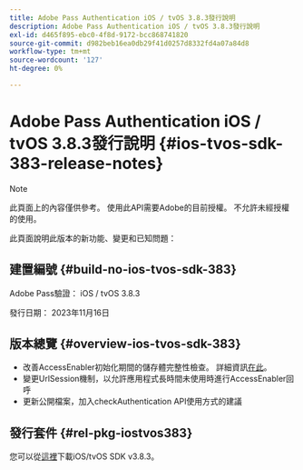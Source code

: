 ```yaml
---
title: Adobe Pass Authentication iOS / tvOS 3.8.3發行說明
description: Adobe Pass Authentication iOS / tvOS 3.8.3發行說明
exl-id: d465f895-ebc0-4f8d-9172-bcc868741820
source-git-commit: d982beb16ea0db29f41d0257d8332fd4a07a84d8
workflow-type: tm+mt
source-wordcount: '127'
ht-degree: 0%

---
```


# Adobe Pass Authentication iOS / tvOS 3.8.3發行說明 {#ios-tvos-sdk-383-release-notes}

>[!NOTE]
>
>此頁面上的內容僅供參考。 使用此API需要Adobe的目前授權。 不允許未經授權的使用。

此頁面說明此版本的新功能、變更和已知問題：

## 建置編號 {#build-no-ios-tvos-sdk-383}

Adobe Pass驗證： iOS / tvOS 3.8.3

發行日期： 2023年11月16日



## 版本總覽 {#overview-ios-tvos-sdk-383}

* 改善AccessEnabler初始化期間的儲存體完整性檢查。 詳細資訊[在此](/help/authentication/integration-guide-programmers/legacy/sdks/ios-tvos-sdk/iostvos-sdk-storage-integrity-checks.md)。
* 變更UrlSession機制，以允許應用程式長時間未使用時進行AccessEnabler回呼
* 更新公開檔案，加入checkAuthentication API使用方式的建議


## 發行套件 {#rel-pkg-iostvos383}

您可以從[這裡](https://tve.zendesk.com/hc/en-us/articles/204963209-iOS-tvOS-Native-AccessEnabler-Library)下載iOS/tvOS SDK v3.8.3。
